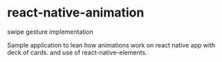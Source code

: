 # react-native-animation
swipe gesture implementation

Sample application to lean how animations work on react native app with deck of cards. and use of react-native-elements.
